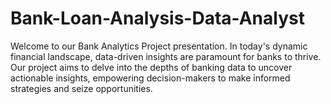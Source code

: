 # Bank-Loan-Analysis-Data-Analyst
Welcome to our Bank Analytics Project presentation. In today's dynamic financial landscape, data-driven insights are paramount for banks to thrive. Our project aims to delve into the depths of banking data to uncover actionable insights, empowering decision-makers to make informed strategies and seize opportunities. 
